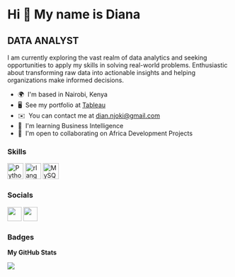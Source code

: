 Hi 👋 My name is Diana
============================

DATA ANALYST
------------

I am currently exploring the vast realm of data analytics and seeking opportunities to apply my skills in solving real-world problems. Enthusiastic about transforming raw data into actionable insights and helping organizations make informed decisions.

* 🌍  I'm based in Nairobi, Kenya
* 🖥️  See my portfolio at [Tableau](http://https://public.tableau.com/app/profile/diana8740)
* ✉️  You can contact me at [dian.njoki@gmail.com](mailto:dian.njoki@gmail.com)
* 🧠  I'm learning Business Intelligence
* 🤝  I'm open to collaborating on Africa Development Projects

### Skills


<p align="left">
<a href="https://www.python.org/" target="_blank" rel="noreferrer"><img src="https://raw.githubusercontent.com/danielcranney/readme-generator/main/public/icons/skills/python-colored.svg" width="36" height="36" alt="Python" /></a>
<a href="https://www.r-project.org/" target="_blank" rel="noreferrer"><img src="https://raw.githubusercontent.com/danielcranney/readme-generator/main/public/icons/skills/rlang-colored.svg" width="36" height="36" alt="rlang" /></a>
<a href="https://www.mysql.com/" target="_blank" rel="noreferrer"><img src="https://raw.githubusercontent.com/danielcranney/readme-generator/main/public/icons/skills/mysql-colored.svg" width="36" height="36" alt="MySQL" /></a>
</p>


### Socials

<p align="left"> <a href="https://www.github.com/Dianjennifer" target="_blank" rel="noreferrer"><img src="https://raw.githubusercontent.com/danielcranney/readme-generator/main/public/icons/socials/github.svg" width="32" height="32" /></a> <a href="https://www.linkedin.com/in/diana-jennifer/" target="_blank" rel="noreferrer"><img src="https://raw.githubusercontent.com/danielcranney/readme-generator/main/public/icons/socials/linkedin.svg" width="32" height="32" /></a></p>

### Badges

<b>My GitHub Stats</b>

<a href="http://www.github.com/Dianjennifer"><img src="https://github-readme-streak-stats.herokuapp.com/?user=Dianjennifer&stroke=ffffff&background=171717&ring=a855f7&fire=a855f7&currStreakNum=ffffff&currStreakLabel=a855f7&sideNums=ffffff&sideLabels=ffffff&dates=ffffff&hide_border=true" /></a>

<!--
**Dianjennifer/Dianjennifer** is a ✨ _special_ ✨ repository because its `README.md` (this file) appears on your GitHub profile.


